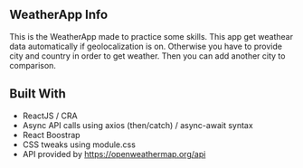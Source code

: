 ## WeatherApp Info

This is the WeatherApp made to practice some skills.
This app get weathear data automatically if geolocalization is on. Otherwise you have to provide city and country in order to get weather.
Then you can add another city to comparison.

## Built With

- ReactJS / CRA
- Async API calls using axios (then/catch) / async-await syntax
- React Boostrap
- CSS tweaks using module.css
- API provided by https://openweathermap.org/api
